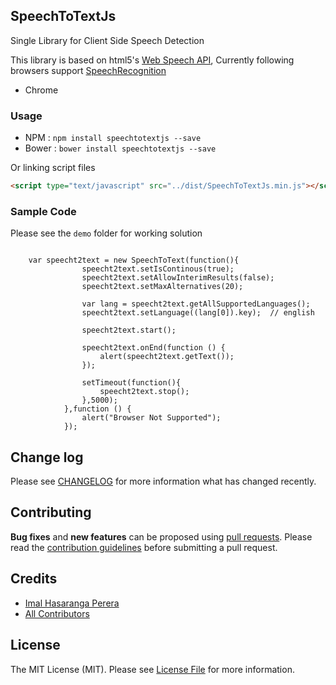 ## SpeechToTextJs

Single Library for Client Side Speech Detection

This library is based on html5's [Web Speech API](https://developer.mozilla.org/en-US/docs/Web/API/Web_Speech_API), Currently following browsers support [SpeechRecognition](https://developer.mozilla.org/en-US/docs/Web/API/SpeechRecognition)

* Chrome


### Usage
* NPM : `npm install speechtotextjs --save`
* Bower : `bower install speechtotextjs --save`

Or linking script files

```html
<script type="text/javascript" src="../dist/SpeechToTextJs.min.js"></script>
```

### Sample Code
Please see the `demo` folder for working solution

```

    var speecht2text = new SpeechToText(function(){
    			speecht2text.setIsContinous(true);
    			speecht2text.setAllowInterimResults(false);
    			speecht2text.setMaxAlternatives(20);

    			var lang = speecht2text.getAllSupportedLanguages();
    			speecht2text.setLanguage((lang[0]).key);  // english

    			speecht2text.start();

    			speecht2text.onEnd(function () {
    				alert(speecht2text.getText());
    			});

    			setTimeout(function(){
    				speecht2text.stop();
    			},5000);
    		},function () {
    			alert("Browser Not Supported");
    		});

```


## Change log

Please see [CHANGELOG](CHANGELOG.md) for more information what has changed recently.

## Contributing
**Bug fixes** and **new features** can be proposed using [pull requests](https://github.com/imalhasaranga/SpeechToTextJs/pulls).
Please read the [contribution guidelines](CONTRIBUTION.md) before submitting a pull request.

## Credits

- [Imal Hasaranga Perera](https://github.com/imalhasaranga)
- [All Contributors](../../contributors)


## License

The MIT License (MIT). Please see [License File](LICENSE.md) for more information.
